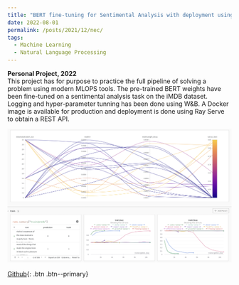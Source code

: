 ```yaml
---
title: "BERT fine-tuning for Sentimental Analysis with deployment using Ray Serve"
date: 2022-08-01
permalink: /posts/2021/12/nec/
tags:
  - Machine Learning
  - Natural Language Processing
---
```


**Personal Project, 2022**<br> This project has for purpose to practice the full pipeline of solving a problem using modern MLOPS tools. The pre-trained BERT weights have been fine-tuned on a sentimental analysis task on the iMDB dataset. Logging and hyper-parameter tunning has been done using W&B. A Docker image is available for production and deployment is done using Ray Serve to obtain a REST API.

<img src='/images/sweep.png'>

[Github](https://github.com/raphaelattias/bert-sentimental-analysis){: .btn .btn--primary} 